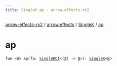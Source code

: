 ```yaml
---
title: SingleK.ap - arrow-effects-rx2
---
```


[arrow-effects-rx2](../../index.html) / [arrow.effects](../index.html) / [SingleK](index.html) / [ap](./ap.html)

# ap

`fun <B> ap(fa: `[`SingleKOf`](../-single-k-of.html)`<(`[`A`](index.html#A)`) -> `[`B`](ap.html#B)`>): `[`SingleK`](index.html)`<`[`B`](ap.html#B)`>`